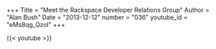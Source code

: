 +++
Title = "Meet the Rackspace Developer Relations Group"
Author = "Alan Bush"
Date = "2013-12-12"
number = "036"
youtube_id = "eMs8qg_QzoI"
+++

{{< youtube >}}
